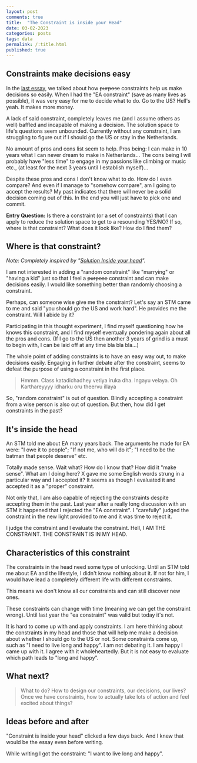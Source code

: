 ```yaml
---
layout: post
comments: true
title:  "The Constraint is inside your Head"
date: 03-02-2023
categories: posts
tags: data
permalink: /:title.html
published: true
---
```


## Constraints make decisions easy

In the [last essay](/how-to-be-happy-constraints.html), we talked about how ~~purpose~~ constraints
help us make decisions so easily. When I had the "EA constraint" (save
as many lives as possible), it was very easy for me to decide what to
do. Go to the US? Hell's yeah. It makes more money. 

A lack of said constraint, completely leaves me (and I assume others as
well) baffled and incapable of making a decision. The solution space
to life's questions seem unbounded. Currently without any constraint, I
am struggling to figure out if I should go the US or stay in the
Netherlands.

No amount of pros and cons list seem to help. Pros being: I can make
in 10 years what I can never dream to make in Netherlands... The cons
being I will probably have "less time" to engage in my passions like
climbing or music etc., (at least for the next 3 years until I
establish myself)...

Despite these pros and cons I don't know what to do. How do I even
compare? And even if I manage to "somehow compare", am I going to
accept the results? My past indicates that there will never be a solid
decision coming out of this. In the end you will just have to pick one
and commit.

**Entry Question:** Is there a constraint (or a set of constraints)
that I can apply to reduce the solution space to get to a resounding
YES/NO? If so, where is that constraint? What does it look like? How
do I find them?

## Where is that constraint?

*Note: Completely inspired by "[Solution Inside your head](http://pradeep90.github.io/The-Solution-in-your-Head.html)".*

I am not interested in adding a "random constraint" like "marrying" or
"having a kid" just so that I feel a ~~purpose~~ constraint and can
make decisions easily. I would like something better than randomly
choosing a constraint.

Perhaps, can someone wise give me the constraint? Let's say an STM came
to me and said "you should go the US and work hard". He provides me
the constraint. Will I abide by it?

Participating in this thought experiment, I find myself questioning
how he knows this constraint, and I find myself eventually pondering
again about all the pros and cons. (If I go to the US then another 3
years of grind is a must to begin with, I can be laid off at any time
bla bla bla...)

The whole point of adding constraints is to have an easy way out, to
make decisions easily. Engaging in further debate after the constraint,
seems to defeat the purpose of using a constraint in the first place.

> Hmmm. Class katadichadhey vetiya iruka dha. Ingayu velaya. Oh
> Karthareyyyy idharku oru theervu illaya

So, "random constraint" is out of question. Blindly accepting a
constraint from a wise person is also out of question. But then, how
did I get constraints in the past?

## It's inside the head

An STM told me about EA many years back. The arguments he made for EA
were: "I owe it to people"; "If not me, who will do it"; "I need to
be the batman that people deserve" etc.

Totally made sense. Wait what? How do I know that? How did it "make
sense". What am I doing here? X gave me some English words strung in a
particular way and I accepted it? It seems as though I evaluated it
and accepted it as a "proper" constraint.

Not only that, I am also capable of rejecting the constraints despite
accepting them in the past. Last year after a really long discussion
with an STM it happened that I rejected the "EA constraint". I
"carefully" judged the constraint in the new light provided to me and
it was time to reject it.

I judge the constraint and I evaluate the constraint. Hell, I AM THE
CONSTRAINT. THE CONSTRAINT IS IN MY HEAD.

## Characteristics of this constraint

The constraints in the head need some type of unlocking. Until an STM
told me about EA and the lifestyle, I didn't know nothing about it. If
not for him, I would have lead a completely different life with
different constraints. 

This means we don't know all our constraints and can still discover
new ones.

These constraints can change with time (meaning we can get the
constraint wrong). Until last year the "ea constraint" was valid but
today it's not.

It is hard to come up with and apply constraints. I am here thinking
about the constraints in my head and those that will help me make a
decision about whether I should go to the US or not. Some constraints
come up, such as "I need to live long and happy". I am not debating
it. I am happy I came up with it. I agree with it wholeheartedly. But
it is not easy to evaluate which path leads to "long and happy".

## What next?

> What to do? How to design our constraints, our decisions, our lives?
> Once we have constraints, how to actually take lots of action and
> feel excited about things?

## Ideas before and after 

"Constraint is inside your head" clicked a few days back. And I knew
that would be the essay even before writing.

While writing I got the constraint: "I want to live long and happy".
